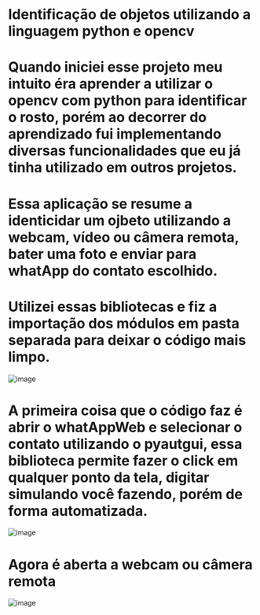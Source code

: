# Identificação de objetos utilizando a linguagem python e opencv

# Quando iniciei esse projeto meu intuito éra aprender a utilizar o opencv com python para identificar o rosto, porém ao decorrer do aprendizado fui implementando diversas funcionalidades que eu já tinha utilizado em outros projetos.

# Essa aplicação se resume a identicidar um ojbeto utilizando a webcam, vídeo ou câmera remota, bater uma foto e enviar para whatApp do contato escolhido.

# Utilizei essas bibliotecas e fiz a importação dos módulos em pasta separada para deixar o código mais limpo.
![image](https://github.com/luizmarcelolm/IdentificadorObjetosPythonOpencv/assets/109484017/b14e0591-a00b-4db8-ba80-5057f4d7736c)

# A primeira coisa que o código faz é abrir o whatAppWeb e selecionar o contato utilizando o pyautgui, essa biblioteca permite fazer o click em qualquer ponto da tela, digitar simulando você fazendo, porém de forma automatizada.
![image](https://github.com/luizmarcelolm/IdentificadorObjetosPythonOpencv/assets/109484017/62740365-92d8-4f56-aa6a-efe20651fa83)

# Agora é aberta a webcam ou câmera remota
![image](https://github.com/luizmarcelolm/IdentificadorObjetosPythonOpencv/assets/109484017/107d697c-4761-4e0c-b6ad-5fb48704a886)










